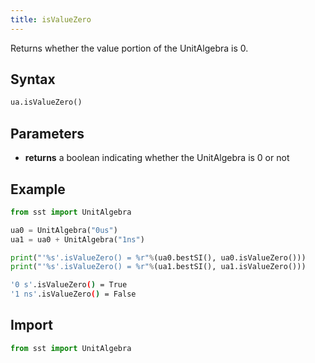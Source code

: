 ```yaml
---
title: isValueZero
---
```


Returns whether the value portion of the UnitAlgebra is 0.

## Syntax
```python
ua.isValueZero()
```
## Parameters
* **returns** a boolean indicating whether the UnitAlgebra is 0 or not

## Example

```python
from sst import UnitAlgebra

ua0 = UnitAlgebra("0us")
ua1 = ua0 + UnitAlgebra("1ns")

print("'%s'.isValueZero() = %r"%(ua0.bestSI(), ua0.isValueZero()))
print("'%s'.isValueZero() = %r"%(ua1.bestSI(), ua1.isValueZero()))
```
```sh title="Output"
'0 s'.isValueZero() = True
'1 ns'.isValueZero() = False
```

## Import
```python
from sst import UnitAlgebra
```
